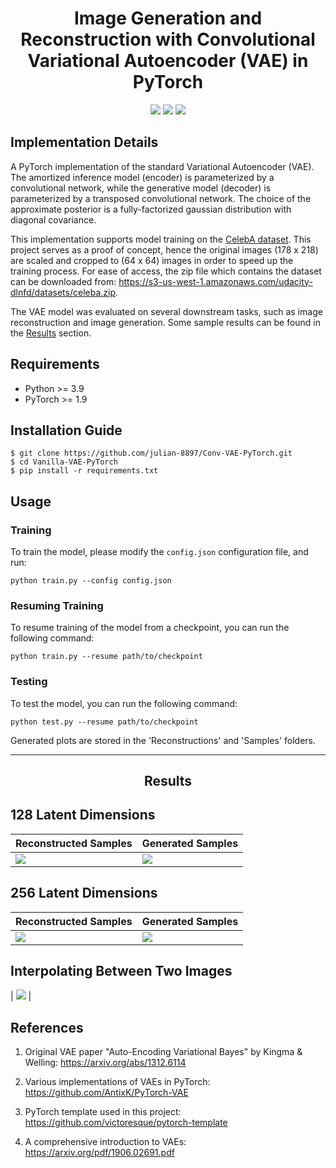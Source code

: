 <h1 align="center">
  <b>Image Generation and Reconstruction with Convolutional Variational Autoencoder (VAE) in PyTorch</b><br>
</h1>

<p align="center">
      <a href="https://www.python.org/">
        <img src="https://img.shields.io/badge/Python-3.9-ff69b4.svg" /></a>
       <a href= "https://pytorch.org/">
        <img src="https://img.shields.io/badge/PyTorch-1.9-2BAF2B.svg" /></a>
       <a href= "https://github.com/julian-8897/Vanilla-VAE-PyTorch/blob/master/LICENSE.md">
        <img src="https://img.shields.io/badge/license-MIT-blue.svg" /></a>
         
</p>

## Implementation Details

A PyTorch implementation of the standard Variational Autoencoder (VAE). The amortized inference model (encoder) is parameterized by a convolutional network, while the generative model (decoder) is parameterized by a transposed convolutional network. The choice of the approximate posterior is a fully-factorized gaussian distribution with diagonal covariance.

This implementation supports model training on the [CelebA dataset](http://mmlab.ie.cuhk.edu.hk/projects/CelebA.html). This project serves as a proof of concept, hence the original images (178 x 218) are scaled and cropped to (64 x 64) images in order to speed up the training process. For ease of access, the zip file which contains the dataset can be downloaded from: https://s3-us-west-1.amazonaws.com/udacity-dlnfd/datasets/celeba.zip.

The VAE model was evaluated on several downstream tasks, such as image reconstruction and image generation. Some sample results can be found in the [Results](https://github.com/julian-8897/Vanilla-VAE-PyTorch/blob/master/README.md#--Results) section.

## Requirements

- Python >= 3.9
- PyTorch >= 1.9

## Installation Guide

```
$ git clone https://github.com/julian-8897/Conv-VAE-PyTorch.git
$ cd Vanilla-VAE-PyTorch
$ pip install -r requirements.txt
```

## Usage

### Training

To train the model, please modify the `config.json` configuration file, and run:

```
python train.py --config config.json
```

### Resuming Training

To resume training of the model from a checkpoint, you can run the following command:

```
python train.py --resume path/to/checkpoint
```

### Testing

To test the model, you can run the following command:

```
python test.py --resume path/to/checkpoint
```

Generated plots are stored in the 'Reconstructions' and 'Samples' folders.

---

<h2 align="center">
  <b>Results</b><br>
</h2>

## 128 Latent Dimensions

| Reconstructed Samples | Generated Samples |
| --------------------- | ----------------- |
| ![][1]                | ![][2]            |

## 256 Latent Dimensions

| Reconstructed Samples | Generated Samples |
| --------------------- | ----------------- |
| ![][3]                | ![][4]            |

## Interpolating Between Two Images

| ![][4] |

[1]: https://github.com/julian-8897/Vanilla-VAE-PyTorch/blob/master/Reconstructions/recons_epoch_20_128dims.png
[2]: https://github.com/julian-8897/Vanilla-VAE-PyTorch/blob/master/Samples/generated_samples_epoch_20_128dims.png
[3]: https://github.com/julian-8897/Vanilla-VAE-PyTorch/blob/master/Reconstructions/recons_epoch_20_256dims.png
[4]: https://github.com/julian-8897/Vanilla-VAE-PyTorch/blob/master/Samples/generated_samples_epoch_20_256dims.png

## References

1. Original VAE paper "Auto-Encoding Variational Bayes" by Kingma & Welling:
   https://arxiv.org/abs/1312.6114

2. Various implementations of VAEs in PyTorch:
   https://github.com/AntixK/PyTorch-VAE

3. PyTorch template used in this project:
   https://github.com/victoresque/pytorch-template

4. A comprehensive introduction to VAEs:
   https://arxiv.org/pdf/1906.02691.pdf
